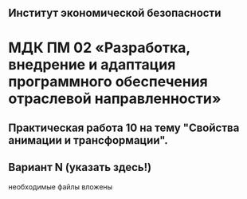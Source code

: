 ## Институт экономической безопасности

# МДК ПМ 02 «Разработка, внедрение и адаптация программного обеспечения отраслевой направленности»

## Практическая работа 10 на тему "Свойства анимации и трансформации".
## Вариант N (указать здесь!)
необходимые файлы вложены
